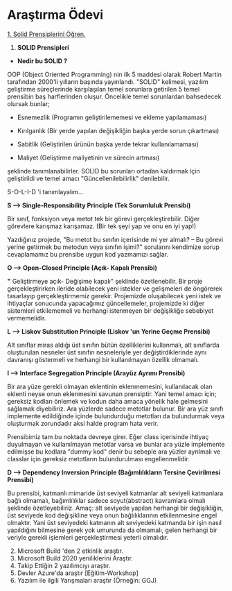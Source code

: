 # Araştırma Ödevi


[1. Solid Prensiplerini Öğren.](https://github.com/Kodluyoruz51BootcampMVCCore/arastirma-odevi-ozdenkubra/blob/master/README.md#SOLID-Prensipleri)
1. **SOLID Prensipleri**

- **Nedir bu SOLID ?**

OOP (Object Oriented Programming) nin ilk 5 maddesi olarak Robert Martin tarafından 2000&#39;li yılların başında yayınlandı. &quot;SOLID&quot; kelimesi, yazılım geliştirme süreçlerinde karşılaşılan temel sorunlara getirilen 5 temel prensibin baş harflerinden oluşur. Öncelikle temel sorunlardan bahsedecek olursak bunlar;

- Esnemezlik (Programın geliştirilememesi ve ekleme yapılamaması)

- Kırılganlık (Bir yerde yapılan değişikliğin başka yerde sorun çıkartması)

- Sabitlik (Geliştirilen ürünün başka yerde tekrar kullanılamaması)

- Maliyet (Geliştirme maliyetinin ve sürecin artması)

şeklinde tanımlanabilirler. SOLID bu sorunları ortadan kaldırmak için geliştirildi ve temel amacı &quot;Güncellenilebilirlik&quot; denilebilir.

S-O-L-I-D &#39;i tanımlayalım…

**S --> Single-Responsibility Principle (Tek Sorumluluk Prensibi)**

Bir sınıf, fonksiyon veya metot tek bir görevi gerçekleştirebilir. Diğer görevlere karışmaz karışamaz. (Bir tek şeyi yap ve onu en iyi yap!)

Yazdığınız projede, &quot;Bu metot bu sınıfın içerisinde mi yer almalı? – Bu görevi yerine getirmek bu metodun veya sınıfın işimi?&quot; sorularını kendimize sorup cevaplamamız bu prensibe uygun kod yazmamızı sağlar.

**O --> Open-Closed Principle (Açık- Kapalı Prensibi)**

**&quot;** Geliştirmeye açık- Değişime kapalı&quot; şeklinde özetlenebilir. Bir proje gerçekleştirirken ileride olabilecek yeni istekler ve gelişmeleri de öngörerek tasarlayıp gerçekleştirmemiz gerekir. Projemizde oluşabilecek yeni istek ve ihtiyaçlar sonucunda yapacağımız güncellemeler, projemizde ki diğer sistemleri etkilememeli ve herhangi istenmeyen bir değişikliğe sebebiyet vermemelidir.

**L --> Liskov Substitution Principle (Liskov &#39;un Yerine Geçme Prensibi)**

Alt sınıflar miras aldığı üst sınıfın bütün özelliklerini kullanmalı, alt sınıflarda oluşturulan nesneler üst sınıfın nesneleriyle yer değiştirdiklerinde aynı davranışı göstermeli ve herhangi bir kullanılmayan özellik olmamalı.

**I --> Interface Segregation Principle (Arayüz Ayrımı Prensibi)**

Bir ara yüze gerekli olmayan eklentinin eklenmemesini, kullanılacak olan eklenti neyse onun eklenmesini savunan prensiptir. Yani temel amacı için; gereksiz kodları önlemek ve kodun daha amaca yönelik hale gelmesini sağlamak diyebiliriz. Ara yüzlerde sadece metotlar bulunur. Bir ara yüz sınıfı implemente edildiğinde içinde bulundurduğu metotları da bulundurmak veya oluşturmak zorundadır aksi halde program hata verir.

Prensibimiz tam bu noktada devreye girer. Eğer class içerisinde ihtiyaç duyulmayan ve kullanılmayan metotlar varsa ve bunlar ara yüzle implemente edilmişse bu kodlara &quot;dummy kod&quot; denir bu sebeple ara yüzler ayrılmalı ve classlar için gereksiz metotların bulundurulması engellenmelidir.

**D --> Dependency Inversion Principle (Bağımlılıkların Tersine Çevirilmesi Prensibi)**

Bu prensibi, katmanlı mimaride üst seviyeli katmanlar alt seviyeli katmanlara bağlı olmamalı, bağımlılıklar sadece soyut(abstract) kavramlara olmalı şeklinde özetleyebiliriz. Amaç: alt seviyede yapılan herhangi bir değişikliğin, üst seviyede kod değişikline veya onun bağlılıklarının etkilenmesine engel olmaktır. Yani üst seviyedeki katmanın alt seviyedeki katmanda bir işin nasıl yapıldığını bilmesine gerek yok umurunda da olmamalı, gelen herhangi bir veriyle gerekli işlemleri gerçekleştirmesi yeterli olmalıdır.



2. Microsoft Build 'den 2 etkinlik araştır.
3. Microsoft Build 2020 yeniliklerini Araştır.
4. Takip Ettiğin 2 yazılımcıyı araştır.
5. Devler Azure'da araştır [Eğitim-Workshop]
6. Yazılım ile ilgili Yarışmaları araştır (Örneğin: GGJ)
